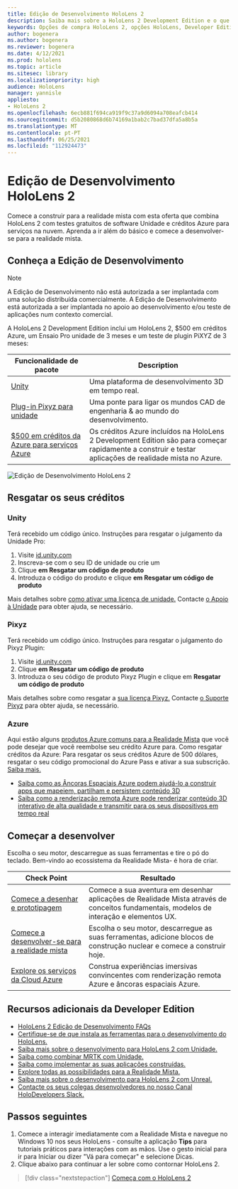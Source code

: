 ```yaml
---
title: Edição de Desenvolvimento HoloLens 2
description: Saiba mais sobre a HoloLens 2 Development Edition e o que fazer depois de obter um dos seus.
keywords: Opções de compra HoloLens 2, opções HoloLens, Developer Edition
author: bogenera
ms.author: bogenera
ms.reviewer: bogenera
ms.date: 4/12/2021
ms.prod: hololens
ms.topic: article
ms.sitesec: library
ms.localizationpriority: high
audience: HoloLens
manager: yannisle
appliesto:
- HoloLens 2
ms.openlocfilehash: 6ecb881f694ca919f9c37a9d6094a708eafcb414
ms.sourcegitcommit: d5b2080868d6b74169a1bab2c7bad37dfa5a8b5a
ms.translationtype: MT
ms.contentlocale: pt-PT
ms.lasthandoff: 06/25/2021
ms.locfileid: "112924473"
---
```

# <a name="hololens-2-development-edition"></a>Edição de Desenvolvimento HoloLens 2

Comece a construir para a realidade mista com esta oferta que combina HoloLens 2 com testes gratuitos de software Unidade e créditos Azure para serviços na nuvem. Aprenda a ir além do básico e comece a desenvolver-se para a realidade mista.

## <a name="learn-about-the-development-edition"></a>Conheça a Edição de Desenvolvimento

> [!NOTE]
> A Edição de Desenvolvimento não está autorizada a ser implantada com uma solução distribuída comercialmente. A Edição de Desenvolvimento está autorizada a ser implantada no apoio ao desenvolvimento e/ou teste de aplicações num contexto comercial.  

A HoloLens 2 Development Edition inclui um HoloLens 2, $500 em créditos Azure, um Ensaio Pro unidade de 3 meses e um teste de plugin PiXYZ de 3 meses:

| Funcionalidade de pacote | Description |
|---|---|
|  [Unity](https://unity.com/) | Uma plataforma de desenvolvimento 3D em tempo real.   |
|  [Plug-in Pixyz para unidade](https://www.pixyz-software.com/plugin/) | Uma ponte para ligar os mundos CAD de engenharia &amp; ao mundo do desenvolvimento.   |
| [$500 em créditos da Azure para serviços Azure](https://azure.microsoft.com/resources/) | Os créditos Azure incluídos na HoloLens 2 Development Edition são para começar rapidamente a construir e testar aplicações de realidade mista no Azure. |

![Edição de Desenvolvimento HoloLens 2](./images/hololens-2-dev-ed.png)

## <a name="redeem-your-credits"></a>Resgatar os seus créditos

### <a name="unity"></a>Unity
Terá recebido um código único. Instruções para resgatar o julgamento da Unidade Pro:
1. Visite [id.unity.com](http://id.unity.com/)
1. Inscreva-se com o seu ID de unidade ou crie um
1. Clique **em Resgatar um código de produto**
1. Introduza o código do produto e clique **em Resgatar um código de produto**

Mais detalhes sobre [como ativar uma licença de unidade.](https://support.unity3d.com/hc/articles/211438683-How-do-I-activate-my-license-) Contacte [o Apoio à Unidade](https://support.unity3d.com/hc) para obter ajuda, se necessário.  

### <a name="pixyz"></a>Pixyz
Terá recebido um código único. Instruções para resgatar o julgamento do Pixyz Plugin:
1. Visite [id.unity.com](http://id.unity.com/)
1. Clique **em Resgatar um código de produto**
1. Introduza o seu código de produto Pixyz Plugin e clique em **Resgatar um código de produto**

Mais detalhes sobre como resgatar a [sua licença Pixyz.](https://www.pixyz-software.com/documentations/html/2020.1/review/TrialLicense.html) Contacte [o Suporte Pixyz](https://www.pixyz-software.com/support/) para obter ajuda, se necessário.

### <a name="azure"></a>Azure
Aqui estão alguns [produtos Azure comuns para a Realidade Mista](https://azure.microsoft.com/topic/mixed-reality/) que você pode desejar que você reembolse seu crédito Azure para.
Como resgatar créditos da Azure: Para resgatar os seus créditos Azure de 500 dólares, resgatar o seu código promocional do Azure Pass e ativar a sua subscrição. [Saiba mais.](hololens2-development-edition-faq.md#how-can-i-redeem-my-500-azure-credit)

- [Saiba como as Âncoras Espaciais Azure podem ajudá-lo a construir apps que mapeiem, partilham e persistem conteúdo 3D](https://azure.microsoft.com/services/spatial-anchors/)
- [Saiba como a renderização remota Azure pode renderizar conteúdo 3D interativo de alta qualidade e transmitir para os seus dispositivos em tempo real](https://azure.microsoft.com/services/remote-rendering/)

## <a name="get-started-developing"></a>Começar a desenvolver

Escolha o seu motor, descarregue as suas ferramentas e tire o pó do teclado. Bem-vindo ao ecossistema da Realidade Mista- é hora de criar.

|     Check Point                              |     Resultado                                                                                                                    |
|---------------------------------------------|---------------------------------------------------------------------------------------------------------------------------------|
|     [Comece a desenhar e prototipagem](https://docs.microsoft.com/windows/mixed-reality/design/design)         |     Comece a sua aventura em desenhar aplicações de Realidade Mista através de conceitos fundamentais, modelos de interação e elementos UX.     |
|     [Comece a desenvolver-se para a realidade mista](https://docs.microsoft.com/windows/mixed-reality/develop/development?tabs=unity)    |     Escolha o seu motor, descarregue as suas ferramentas, adicione blocos de construção nuclear e comece a construir hoje.                                  |
|     [Explore os serviços da Cloud Azure](https://docs.microsoft.com/windows/mixed-reality/develop/mixed-reality-cloud-services)            |     Construa experiências imersivas convincentes com renderização remota Azure e âncoras espaciais Azure.                                 |

## <a name="developer-edition-additional-resources"></a>Recursos adicionais da Developer Edition

- [HoloLens 2 Edição de Desenvolvimento FAQs](hololens2-development-edition-faq.md)
- [Certifique-se de que instala as ferramentas para o desenvolvimento do HoloLens.](https://docs.microsoft.com/windows/mixed-reality/develop/install-the-tools?tabs=unity)
- [Saiba mais sobre o desenvolvimento para HoloLens 2 com Unidade.](https://docs.microsoft.com/windows/mixed-reality/develop/unity/unity-development-overview?tabs=mrtk%2Carr%2Chl2)
- [Saiba como combinar MRTK com Unidade.](https://docs.microsoft.com/windows/mixed-reality/develop/unity/mrtk-getting-started)
- [Saiba como implementar as suas aplicações construídas.](app-deploy-overview.md)
- [Explore todas as possibilidades para a Realidade Mista.](https://docs.microsoft.com/windows/mixed-reality/)
- [Saiba mais sobre o desenvolvimento para HoloLens 2 com Unreal.](https://docs.microsoft.com/windows/mixed-reality/develop/unreal/unreal-development-overview?tabs=mrtk%2Casa)
- [Contacte os seus colegas desenvolvedores no nosso Canal HoloDevelopers Slack.](https://holodevelopersslack.azurewebsites.net/)

## <a name="next-steps"></a>Passos seguintes

1. Comece a interagir imediatamente com a Realidade Mista e navegue no Windows 10 nos seus HoloLens - consulte a aplicação **Tips** para tutoriais práticos para interações com as mãos. Use o gesto inicial para ir para Iniciar ou dizer "Vá para começar" e selecione Dicas.
1. Clique abaixo para continuar a ler sobre como contornar HoloLens 2.

> [!div class="nextstepaction"]
> [Começa com o HoloLens 2](hololens2-basic-usage.md)
